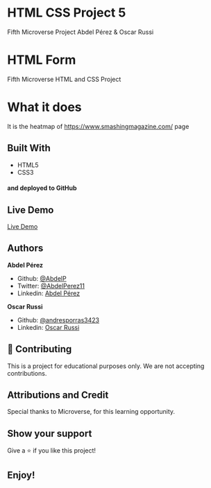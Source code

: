 # HTML CSS Project 5

Fifth Microverse Project Abdel Pérez &amp; Oscar Russi

# HTML Form

Fifth Microverse HTML and CSS Project

# What it does

It is the heatmap of https://www.smashingmagazine.com/ page

## Built With

- HTML5
- CSS3

#### and deployed to GitHub

## Live Demo

[Live Demo](https://raw.githack.com/andresporras3423/design-teardown/feature/index.html)

## Authors

**Abdel Pérez**
- Github: [@AbdelP](https://github.com/abdelp/)
- Twitter: [@AbdelPerez11](https://twitter.com/abdelperez11)
- Linkedin: [Abdel Pérez](https://www.linkedin.com/in/abdel-p%C3%A9rez-t%C3%A9llez-72b2aa153/)

**Oscar Russi**
- Github: [@andresporras3423](https://github.com/andresporras3423/)
- Linkedin: [Oscar Russi](https://www.linkedin.com/in/oscar-andr%C3%A9s-russi-porras-053236167/)

## 🤝 Contributing

This is a project for educational purposes only. We are not accepting contributions.

## Attributions and Credit

Special thanks to Microverse, for this learning opportunity. 

## Show your support

Give a ⭐️ if you like this project!

## Enjoy!
